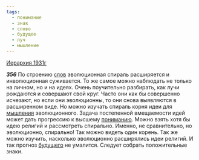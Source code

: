 ```yaml
---
tags:
  - понимание
  - знак
  - слово
  - будущее
  - луч
  - мышление
---
```


[Иерархия 1931г](https://127.0.0.1:4002/agni/1931)

___356___
По строению [слов](../../../tags/#слово) эволюционная спираль расширяется и инволюционная суживается. То же самое можно наблюдать не только на личном, но и на идеях. Очень поучительно разбирать, как лучи рождаются и совершают свой круг. Часто они как бы совершенно исчезают, но если они эволюционны, то они снова выявляются в расширенном виде. Но можно изучать спираль корня идеи для [мышления](../../../tags/#мышление) эволюционного. Задача постепенной вмещаемости идей может дать прогрессию к высшему [пониманию](../../../tags/#понимание). Можно взять хотя бы идею религий и рассмотреть спирально. Именно, не сравнительно, но эволюционно, спирально! Так можно видеть один корень. Так же можно изучить, насколько эволюционно расширялись идеи религий. И так прогноз [будущего](../../../tags/#будущее) не умалится. Следует собрать положительные знаки.   


